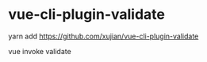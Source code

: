 # vue-cli-plugin-validate

yarn add https://github.com/xujian/vue-cli-plugin-validate

vue invoke validate
